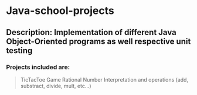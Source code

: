 # Java-school-projects
## Description: Implementation of different Java Object-Oriented programs as well respective unit testing

### Projects included are:
> TicTacToe Game
> Rational Number Interpretation and operations (add, substract, divide, mult, etc...)

